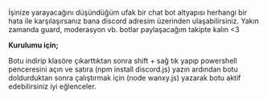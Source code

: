 İşinize yarayacağını düşündüğüm ufak bir chat bot altyapısı herhangi bir hata ile karşılaşırsanız bana discord adresim üzerinden ulaşabilirsiniz. Yakın zamanda guard, moderasyon vb. botlar paylaşacağım takipte kalın <3

**Kurulumu için;**

Botu indirip klasöre çıkarttıktan sonra shift + sağ tık yapıp powershell penceresini açın ve satıra (npm install discord.js) yazın ardından botu doldurduktan sonra çalıştırmak için (node wanxy.js) yazarak botu aktif edebilirsiniz iyi eğlenceler.
